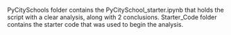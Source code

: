 PyCitySchools folder contains the PyCitySchool_starter.ipynb that holds the script with a clear analysis, along with 2 conclusions.
Starter_Code folder contains the starter code that was used to begin the analysis.
